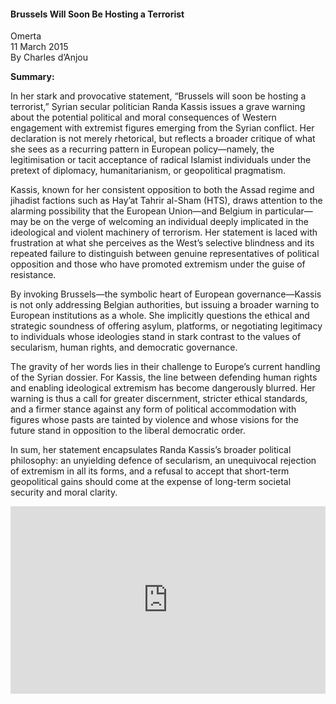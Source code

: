 <h4>Brussels Will Soon Be Hosting a Terrorist</h4>

Omerta  
11 March 2015  
By Charles d’Anjou

<b>Summary:</b>

In her stark and provocative statement, “Brussels will soon be hosting a terrorist,” Syrian secular politician Randa Kassis issues a grave warning about the potential political and moral consequences of Western engagement with extremist figures emerging from the Syrian conflict. Her declaration is not merely rhetorical, but reflects a broader critique of what she sees as a recurring pattern in European policy—namely, the legitimisation or tacit acceptance of radical Islamist individuals under the pretext of diplomacy, humanitarianism, or geopolitical pragmatism.

Kassis, known for her consistent opposition to both the Assad regime and jihadist factions such as Hay’at Tahrir al-Sham (HTS), draws attention to the alarming possibility that the European Union—and Belgium in particular—may be on the verge of welcoming an individual deeply implicated in the ideological and violent machinery of terrorism. Her statement is laced with frustration at what she perceives as the West’s selective blindness and its repeated failure to distinguish between genuine representatives of political opposition and those who have promoted extremism under the guise of resistance.

By invoking Brussels—the symbolic heart of European governance—Kassis is not only addressing Belgian authorities, but issuing a broader warning to European institutions as a whole. She implicitly questions the ethical and strategic soundness of offering asylum, platforms, or negotiating legitimacy to individuals whose ideologies stand in stark contrast to the values of secularism, human rights, and democratic governance.

The gravity of her words lies in their challenge to Europe’s current handling of the Syrian dossier. For Kassis, the line between defending human rights and enabling ideological extremism has become dangerously blurred. Her warning is thus a call for greater discernment, stricter ethical standards, and a firmer stance against any form of political accommodation with figures whose pasts are tainted by violence and whose visions for the future stand in opposition to the liberal democratic order.

In sum, her statement encapsulates Randa Kassis’s broader political philosophy: an unyielding defence of secularism, an unequivocal rejection of extremism in all its forms, and a refusal to accept that short-term geopolitical gains should come at the expense of long-term societal security and moral clarity.

<p></p>
<center>
<div style="display: flex; justify-content: center; position:relative;width: 100%;height: 300px;"><iframe
    src="https://iframe.mediadelivery.net/embed/460223/74074ccc-54f0-4a5a-b6f1-d6eede6c6367?autoplay=false&loop=false&muted=false&preload=true&responsive=true"
    loading="lazy" style="border:0;height:100%;width: 520px;"
    allow="accelerometer;gyroscope;autoplay;encrypted-media;picture-in-picture;" allowfullscreen="true"></iframe>
</div>
</center>  
<p></p>
